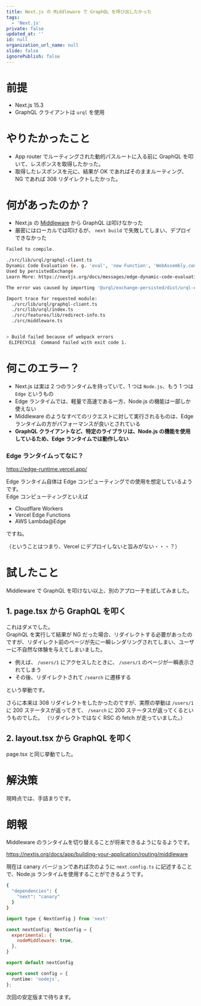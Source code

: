 ```yaml
---
title: Next.js の Middleware で GraphQL を呼び出したかった
tags:
  - 'Next.js'
private: false
updated_at: ''
id: null
organization_url_name: null
slide: false
ignorePublish: false
---
```


# 前提

- Next.js 15.3
- GraphQL クライアントは `urql` を使用

# やりたかったこと

- App router でルーティングされた動的パスルートに入る前に GraphQL を叩いて、レスポンスを取得したかった。
- 取得したレスポンスを元に、結果が OK であればそのままルーティング、NG であれば 308 リダイレクトしたかった。

# 何があったのか？

- Next.js の [Middleware](https://nextjs.org/docs/app/building-your-application/routing/middleware) から GraphQL は叩けなかった
- 厳密にはローカルでは叩けるが、 `next build` で失敗してしまい、デプロイできなかった

```sh
Failed to compile.

./src/lib/urql/graphql-client.ts
Dynamic Code Evaluation (e. g. 'eval', 'new Function', 'WebAssembly.compile') not allowed in Edge Runtime
Used by persistedExchange
Learn More: https://nextjs.org/docs/messages/edge-dynamic-code-evaluation

The error was caused by importing '@urql/exchange-persisted/dist/urql-exchange-persisted.mjs' in './src/lib/urql/graphql-client.ts'.

Import trace for requested module:
  ./src/lib/urql/graphql-client.ts
  ./src/lib/urql/index.ts
  ./src/features/lib/redirect-info.ts
  ./src/middleware.ts


> Build failed because of webpack errors
 ELIFECYCLE  Command failed with exit code 1.
```

# 何このエラー？

- Next.js は実は 2 つのランタイムを持っていて、1 つは `Node.js`、もう 1 つは `Edge` というもの
- Edge ランタイムでは、軽量で高速である一方、Node.js の機能は一部しか使えない
- Middleware のようなすべてのリクエストに対して実行されるものは、Edge ランタイムの方がパフォーマンスが良いとされている
- **GraphQL クライアントなど、特定のライブラリは、Node.js の機能を使用しているため、Edge ランタイムでは動作しない**

### Edge ランタイムってなに？

https://edge-runtime.vercel.app/

Edge ランタイム自体は Edge コンピューティングでの使用を想定しているようです。  
Edge コンピューティングといえば

- Cloudflare Workers
- Vercel Edge Functions
- AWS Lambda@Edge

ですね。

（ということはつまり、Vercel にデプロイしないと旨みがない・・・？）

# 試したこと

Middleware で GraphQL を叩けない以上、別のアプローチを試してみました。

## 1. page.tsx から GraphQL を叩く

これはダメでした。  
GraphQL を実行して結果が NG だった場合、リダイレクトする必要があったのですが、リダイレクト前のページが先に一瞬レンダリングされてしまい、ユーザーに不自然な体験を与えてしまいました。

- 例えば、 `/users/1` にアクセスしたときに、 `/users/1` のページが一瞬表示されてしまう
- その後、リダイレクトされて `/search` に遷移する

という挙動です。

さらに本来は 308 リダイレクトをしたかったのですが、実際の挙動は `/users/1` に 200 ステータスが返ってきて、 `/search` に 200 ステータスが返ってくるというものでした。
（リダイレクトではなく RSC の fetch が走っていました。）

## 2. layout.tsx から GraphQL を叩く

page.tsx と同じ挙動でした。

# 解決策

現時点では、手詰まりです。

# 朗報

Middleware のランタイムを切り替えることが将来できるようになるようです。

https://nextjs.org/docs/app/building-your-application/routing/middleware

現在は canary バージョンであれば次のように `next.config.ts` に記述することで、Node.js ランタイムを使用することができるようです。

```sh package.json
{
  "dependencies": {
    "next": "canary"
  }
}
```

```js next.config.ts
import type { NextConfig } from 'next'

const nextConfig: NextConfig = {
  experimental: {
    nodeMiddleware: true,
  },
}

export default nextConfig
```

```ts middleware.ts
export const config = {
  runtime: 'nodejs',
};
```

次回の安定版まで待ちます。
